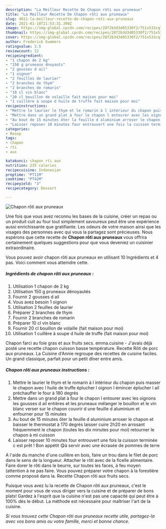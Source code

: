 ```yaml
---
description: "La Meilleur Recette De Chapon rôti aux pruneaux"
title: "La Meilleur Recette De Chapon rôti aux pruneaux"
slug: 4011-la-meilleur-recette-de-chapon-roti-aux-pruneaux
date: 2021-01-18T21:53:31.390Z
image: https://img-global.cpcdn.com/recipes/28f2b3d3d85330f2/751x532cq70/chapon-roti-aux-pruneaux-photo-principale-de-la-recette.jpg
thumbnail: https://img-global.cpcdn.com/recipes/28f2b3d3d85330f2/751x532cq70/chapon-roti-aux-pruneaux-photo-principale-de-la-recette.jpg
cover: https://img-global.cpcdn.com/recipes/28f2b3d3d85330f2/751x532cq70/chapon-roti-aux-pruneaux-photo-principale-de-la-recette.jpg
author: Frederick Summers
ratingvalue: 3.5
reviewcount: 12
recipeingredient:
- "1 chapon de 2 kg"
- "150 g pruneaux dnoyauts"
- "2 gousses d ail"
- "1 oignon"
- "2 feuilles de laurier"
- "2 branches de thym"
- "2 branches de romarin"
- "10 cl vin blanc"
- "20 cl bouillon de volaille fait maison pour moi"
- "1 cuillère à soupe d huile de truffe fait maison pour moi"
recipeinstructions:
- "Mettre le laurier le thym et le romarin à l intérieur du chapon puis masser le chapon avec l huile de truffe éplucher l oignon l émincer éplucher l ail préchauffer le four à 180 degrés"
- "Mettre dans un grand plat à four le chapon l entourer avec les oignons les gousses d ail entières et les pruneaux mélanger le bouillon et le vin blanc verser sur le chapon couvrir d une feuille d aluminium et enfourner pour 15 minutes"
- "Au bout de 15 minutes ôter la feuille d aluminium arroser le chapon et baisser le thermostat à 170 degrés laisser cuire 2h20 en arrosant fréquemment le chapon (toutes les dix minutes pour moi) retourner le chapon à mi cuisson"
- "Laisser reposer 10 minutes four entrouvert une fois la cuisson terminée c est prêt ! Bon appétit 😋à servir avec une écrasée de pommes de terre"
categories:
- Resep
tags:
- chapon
- rti
- aux

katakunci: chapon rti aux 
nutrition: 235 calories
recipecuisine: Indonesian
preptime: "PT11M"
cooktime: "PT42M"
recipeyield: "3"
recipecategory: Dessert

---
```



![Chapon rôti aux pruneaux](https://img-global.cpcdn.com/recipes/28f2b3d3d85330f2/751x532cq70/chapon-roti-aux-pruneaux-photo-principale-de-la-recette.jpg)

Une fois que vous avez reconnu les bases de la cuisine, créer un repas ou un produit cuit au four tout simplement savoureux peut être une expérience aussi enrichissante que gratifiante. Les odeurs de votre maison ainsi que les visages des personnes avec qui vous la partagez sont précieuses. Nous espérons que cette recette de <strong> Chapon rôti aux pruneaux </strong> vous offrira certainement quelques suggestions pour que vous deveniez un cuisinier extraordinaire.

<!--inarticleads1-->

Vous pouvez avoir chapon rôti aux pruneaux en utilisant 10 Ingrédients et 4 pas. Voici comment vous atteindre cette.

##### Ingrédients de chapon rôti aux pruneaux :

1. Utilisation 1 chapon de 2 kg
1. Utilisation 150 g pruneaux dénoyautés
1. Fournir 2 gousses d ail
1. Vous avez besoin 1 oignon
1. Utilisation 2 feuilles de laurier
1. Préparer 2 branches de thym
1. Fournir 2 branches de romarin
1. Préparer 10 cl vin blanc
1. Fournir 20 cl bouillon de volaille (fait maison pour moi)
1. Utilisation 1 cuillère à soupe d huile de truffe (fait maison pour moi)


Chapon farci au foie gras et aux fruits secs. emma.cuisine - J&#39;avais déjà posté une recette chapon cuisson basse température. Recette Rôti de porc aux pruneaux. La Cuisine d&#39;Annie regroupe des recettes de cuisine faciles. Un grand classique, parfait pour un petit dîner entre amis. 

<!--inarticleads2-->

##### Chapon rôti aux pruneaux instructions :

1. Mettre le laurier le thym et le romarin à l intérieur du chapon puis masser le chapon avec l huile de truffe éplucher l oignon l émincer éplucher l ail préchauffer le four à 180 degrés
1. Mettre dans un grand plat à four le chapon l entourer avec les oignons les gousses d ail entières et les pruneaux mélanger le bouillon et le vin blanc verser sur le chapon couvrir d une feuille d aluminium et enfourner pour 15 minutes
1. Au bout de 15 minutes ôter la feuille d aluminium arroser le chapon et baisser le thermostat à 170 degrés laisser cuire 2h20 en arrosant fréquemment le chapon (toutes les dix minutes pour moi) retourner le chapon à mi cuisson
1. Laisser reposer 10 minutes four entrouvert une fois la cuisson terminée c est prêt ! Bon appétit 😋à servir avec une écrasée de pommes de terre


A l&#39;aide du manche d&#39;une cuillère en bois, faire un trou dans le filet de porc dans le sens de la longueur. Attacher le rôti avec de la ficelle alimentaire. Faire dorer le rôti dans le beurre, sur toutes les faces, à feu moyen (attention à ne pas faire. Vous pouvez préparer votre chapon à la forestière comme proposé dans la. Recette Chapon rôti aux fruits secs. 

<!--inarticleads1-->

<p>
Puisque vous avez lu la recette de Chapon rôti aux pruneaux, c'est le moment pour vous de vous diriger vers la cuisine et de préparer de bons plats! Gardez à l'esprit que la cuisine n'est pas une capacité qui peut être à 100% dès le début. La méthode est nécessaire pour maîtriser l'art de la cuisine.
</p>

<p>
<i>Si vous trouvez cette Chapon rôti aux pruneaux recette utile, partagez-la avec vos bons amis ou votre famille, merci et bonne chance.</i>
</p>
